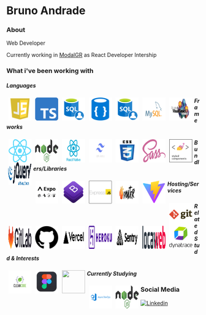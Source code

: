 # Bruno Andrade

### About

Web Developer

Currently working in [ModalGR](https://modalgr.com.br/) as React Developer Intership

### What i've been working with

##### Languages

<img align="left" style="margin: 0px 5px 0px 5px" width="60" height="60" src="https://github.com/andrade-bruno/andrade-bruno/blob/dev/assets/js6.png">
<img align="left" style="margin: 0px 5px 0px 5px" width="60" height="60" src="https://github.com/andrade-bruno/andrade-bruno/blob/dev/assets/typescript.png">
<img align="left" style="margin: 0px 5px 0px 5px" width="60" height="60" src="https://github.com/andrade-bruno/andrade-bruno/blob/dev/assets/sql.png">
<img align="left" style="margin: 0px 5px 0px 5px" width="60" height="60" src="https://github.com/andrade-bruno/andrade-bruno/blob/dev/assets/no-sql.png">
<img align="left" style="margin: 0px 5px 0px 5px" width="60" height="60" src="https://github.com/andrade-bruno/andrade-bruno/blob/dev/assets/sql.png">
<img align="left" style="margin: 0px 5px 0px 5px" width="60" height="60" src="https://github.com/andrade-bruno/andrade-bruno/blob/dev/assets/mysql.png">
<img align="left" style="margin: 0px 5px 0px 5px" width="60" height="60" src="https://github.com/andrade-bruno/andrade-bruno/blob/dev/assets/visual-basic.png">

##### Frameworks

<img align="left" style="margin: 0px 5px 0px 5px" width="60" height="60" src="https://github.com/andrade-bruno/andrade-bruno/blob/dev/assets/react.png">
<img align="left" style="margin: 0px 5px 0px 5px" width="60" height="60" src="https://github.com/andrade-bruno/andrade-bruno/blob/dev/assets/nodejs.png">
<img align="left" style="margin: 0px 5px 0px 5px" width="60" height="60" src="https://github.com/andrade-bruno/andrade-bruno/blob/dev/assets/react-native.png">
<img align="left" style="margin: 0px 5px 0px 5px" width="60" height="60" src="https://github.com/andrade-bruno/andrade-bruno/blob/dev/assets/tailwind-css.png">
<img align="left" style="margin: 0px 5px 0px 5px" width="60" height="60" src="https://github.com/andrade-bruno/andrade-bruno/blob/dev/assets/css.png">
<img align="left" style="margin: 0px 5px 0px 5px" width="60" height="60" src="https://github.com/andrade-bruno/andrade-bruno/blob/dev/assets/sass.png">
<img align="left" style="margin: 0px 5px 0px 5px" width="60" height="60" src="https://github.com/andrade-bruno/andrade-bruno/blob/dev/assets/styled-components.png">
<img align="left" style="margin: 0px 5px 0px 5px" width="60" height="60" src="https://github.com/andrade-bruno/andrade-bruno/blob/dev/assets/jquery.png">

##### Bundlers/Libraries

<img align="left" style="margin: 0px 5px 0px 5px" width="60" height="60" src="https://github.com/andrade-bruno/andrade-bruno/blob/dev/assets/expo.png">
<img align="left" style="margin: 0px 5px 0px 5px" width="60" height="60" src="https://github.com/andrade-bruno/andrade-bruno/blob/dev/assets/bootstrap.png">
<img align="left" style="margin: 0px 5px 0px 5px" width="60" height="60" src="https://github.com/andrade-bruno/andrade-bruno/blob/dev/assets/express.png">
<img align="left" style="margin: 0px 5px 0px 5px" width="60" height="60" src="https://github.com/andrade-bruno/andrade-bruno/blob/dev/assets/multer.png">
<img align="left" style="margin: 0px 5px 0px 5px" width="60" height="60" src="https://github.com/andrade-bruno/andrade-bruno/blob/dev/assets/vite.svg">

##### Hosting/Services

<img align="left" style="margin: 0px 5px 0px 5px" width="60" height="60" src="https://github.com/andrade-bruno/andrade-bruno/blob/dev/assets/git.png">
<img align="left" style="margin: 0px 5px 0px 5px" width="60" height="60" src="https://github.com/andrade-bruno/andrade-bruno/blob/dev/assets/gitlab.png">
<img align="left" style="margin: 0px 5px 0px 5px" width="60" height="60" src="https://github.com/andrade-bruno/andrade-bruno/blob/dev/assets/github.png">
<img align="left" style="margin: 0px 5px 0px 5px" width="60" height="60" src="https://github.com/andrade-bruno/andrade-bruno/blob/dev/assets/vercel.png">
<img align="left" style="margin: 0px 5px 0px 5px" width="60" height="60" src="https://github.com/andrade-bruno/andrade-bruno/blob/dev/assets/heroku.png">
<img align="left" style="margin: 0px 5px 0px 5px" width="60" height="60" src="https://github.com/andrade-bruno/andrade-bruno/blob/dev/assets/sentry.png">
<img align="left" style="margin: 0px 5px 0px 5px" width="60" height="60" src="https://github.com/andrade-bruno/andrade-bruno/blob/dev/assets/locaweb.png">
<img align="left" style="margin: 0px 5px 0px 5px" width="60" height="60" src="https://github.com/andrade-bruno/andrade-bruno/blob/dev/assets/dynatrace.png">

##### Related Studd & Interests

<img align="left" style="margin: 0px 5px 0px 5px" width="60" height="60" src="https://github.com/andrade-bruno/andrade-bruno/blob/dev/assets/clean-code.png">
<img align="left" style="margin: 0px 5px 0px 5px" width="60" height="60" src="https://github.com/andrade-bruno/andrade-bruno/blob/dev/assets/figma.png">
<img align="left" style="margin: 0px 5px 0px 5px" width="60" height="60" src="https://github.com/andrade-bruno/andrade-bruno/blob/dev/assets/agile-methods.png">

##### Currently Studying

<img align="left" style="margin: 0px 5px 0px 5px" width="60" height="60" src="https://github.com/andrade-bruno/andrade-bruno/blob/dev/assets/azure-devops.png">
<img align="left" style="margin: 0px 5px 0px 5px" width="60" height="60" src="https://github.com/andrade-bruno/andrade-bruno/blob/dev/assets/nodejs.png">

### Social Media

<a href="https://www.linkedin.com/in/bruno--andrade/" target="_blank"><img src="https://img.shields.io/badge/-Bruno%20Andrade-6633cc?style=flat-square&logo=Linkedin&logoColor=white&link=https://www.linkedin.com/in/bruno--andrade/" alt="Linkedin"/></a>
